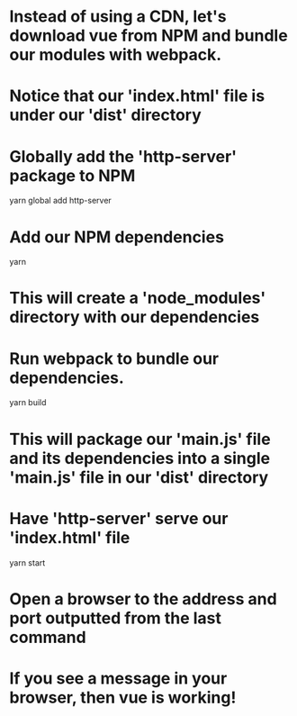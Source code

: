 # Instead of using a CDN, let's download vue from NPM and bundle our modules with webpack.

# Notice that our 'index.html' file is under our 'dist' directory

# Globally add the 'http-server' package to NPM
yarn global add http-server

# Add our NPM dependencies
yarn

# This will create a 'node_modules' directory with our dependencies

# Run webpack to bundle our dependencies. 
yarn build

# This will package our 'main.js' file and its dependencies into a single 'main.js' file in our 'dist' directory

# Have 'http-server' serve our 'index.html' file
yarn start

# Open a browser to the address and port outputted from the last command

# If you see a message in your browser, then vue is working!
